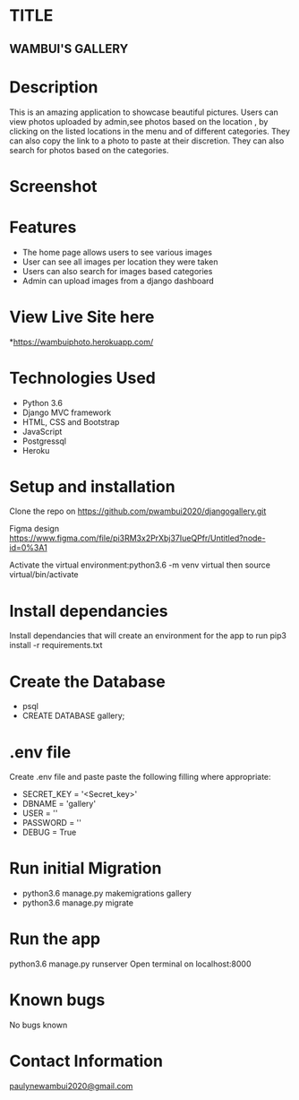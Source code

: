 # TITLE
## WAMBUI'S GALLERY
# Description
This is an amazing application to showcase beautiful pictures. Users can view photos uploaded by admin,see photos based on the location , by clicking on the listed locations in the menu and of different categories. They can also copy the link to a photo to paste at their discretion. They can also search for photos based on the categories.

# Screenshot

# Features
* The home page allows users to see various images
* User can see all images per location they were taken
* Users can also search for images based categories
* Admin can upload images from a django dashboard


# View Live Site here
*https://wambuiphoto.herokuapp.com/

# Technologies Used
- Python 3.6
- Django MVC framework
- HTML, CSS and Bootstrap
- JavaScript
- Postgressql
- Heroku

# Setup and installation

Clone the repo on https://github.com/pwambui2020/djangogallery.git

Figma design https://www.figma.com/file/pi3RM3x2PrXbj37IueQPfr/Untitled?node-id=0%3A1

Activate the virtual environment:python3.6 -m venv virtual 
                                then source virtual/bin/activate

# Install dependancies
Install dependancies that will create an environment for the app to run pip3 install -r requirements.txt

# Create the Database
- psql
- CREATE DATABASE gallery;


# .env file
Create .env file and paste paste the following filling where appropriate:

* SECRET_KEY = '<Secret_key>'
* DBNAME = 'gallery'
* USER = '<Username>'
* PASSWORD = '<password>'
* DEBUG = True

# Run initial Migration
* python3.6 manage.py makemigrations gallery
* python3.6 manage.py migrate

# Run the app
python3.6 manage.py runserver
Open terminal on localhost:8000

# Known bugs
No bugs known 

# Contact Information
paulynewambui2020@gmail.com
